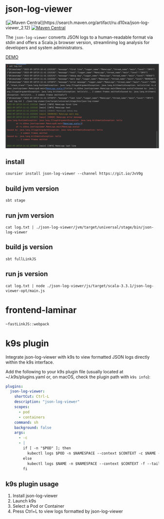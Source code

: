 # json-log-viewer

[![Maven Central](https://img.shields.io/maven-central/v/ru.d10xa/json-log-viewer_2.12.svg?label=Maven%20Central%20(Scala%202.12))](https://search.maven.org/artifact/ru.d10xa/json-log-viewer_2.12)
[![Maven Central](https://img.shields.io/maven-central/v/ru.d10xa/json-log-viewer_3.svg?label=Maven%20Central%20(Scala%203))](https://search.maven.org/artifact/ru.d10xa/json-log-viewer_3)


The `json-log-viewer` converts JSON logs to a human-readable
format via stdin and offers a Scala.js browser version,
streamlining log analysis for developers and system administrators.

[DEMO](https://d10xa.ru/json-log-viewer/)

![screenshot.png](screenshot.png)

## install

```
coursier install json-log-viewer --channel https://git.io/JvV0g
```

## build jvm version

```
sbt stage
```

## run jvm version

```
cat log.txt | ./json-log-viewer/jvm/target/universal/stage/bin/json-log-viewer
```

## build js version

```
sbt fullLinkJS
```

## run js version

```
cat log.txt | node ./json-log-viewer/js/target/scala-3.3.1/json-log-viewer-opt/main.js
```

# frontend-laminar

```~fastLinkJS::webpack```

# k9s plugin

Integrate json-log-viewer with k9s to view formatted JSON logs directly within the k9s interface.

Add the following to your k9s plugin file 
(usually located at ~/.k9s/plugins.yaml or, on macOS, check the plugin path with `k9s info`):

```yaml
plugins:
  json-log-viewer:
    shortCut: Ctrl-L
    description: "json-log-viewer"
    scopes:
      - pod
      - containers
    command: sh
    background: false
    args:
      - -c
      - |
        if [ -n "$POD" ]; then
          kubectl logs $POD -n $NAMESPACE --context $CONTEXT -c $NAME -f --tail 500 | json-log-viewer; read -p "Press [Enter] to close..."
        else
          kubectl logs $NAME -n $NAMESPACE --context $CONTEXT -f --tail 500 | json-log-viewer; read -p "Press [Enter] to close..."
        fi
```

##  k9s plugin usage

1. Install json-log-viewer
2. Launch k9s
3. Select a Pod or Container
4. Press Ctrl+L to view logs formatted by json-log-viewer
